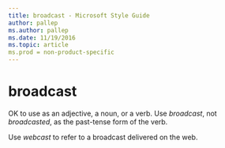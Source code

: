 ```yaml
---
title: broadcast - Microsoft Style Guide
author: pallep
ms.author: pallep
ms.date: 11/19/2016
ms.topic: article
ms.prod = non-product-specific
---
```


# broadcast

OK to use as an adjective, a noun, or a verb. Use *broadcast*, not *broadcasted*, as the past-tense form of the verb.

Use *webcast* to refer to a broadcast delivered on the web.
